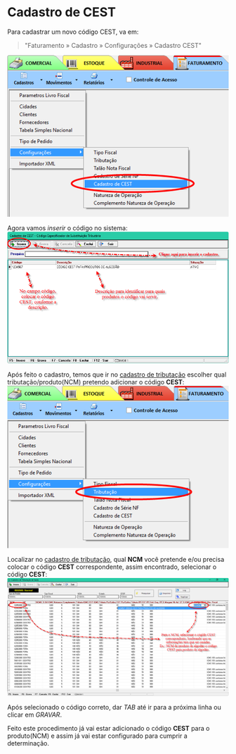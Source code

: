 # Cadastro de CEST

Para cadastrar um novo código CEST, va em:
> "Faturamento » Cadastro » Configurações » Cadastro CEST"  

![1](img/cadcest/1.png)  

Agora vamos *inserir* o código no sistema:  
![2](img/cadcest/2.png)  

Após feito o cadastro, temos que ir no [cadastro de tributação](cadtribu.md) escolher qual tributação/produto(NCM) pretendo adicionar o código **CEST**:  
![3](img/cadcest/3.png)  

Localizar no [cadastro de tributação](cadtribu.md), qual **NCM** você pretende e/ou precisa colocar o código **CEST** correspondente, assim encontrado, selecionar o código **CEST**:  
![4](img/cadcest/4.png)  

Após selecionado o código correto, dar *TAB* até ir para a próxima linha ou clicar em *GRAVAR*.  

Feito este procedimento já vai estar adicionado o código **CEST** para o produto(NCM) e assim já vai estar configurado para cumprir a determinação.
